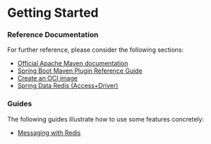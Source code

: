 # Getting Started

### Reference Documentation
For further reference, please consider the following sections:

* [Official Apache Maven documentation](https://maven.apache.org/guides/index.html)
* [Spring Boot Maven Plugin Reference Guide](https://docs.spring.io/spring-boot/docs/2.7.4/maven-plugin/reference/html/)
* [Create an OCI image](https://docs.spring.io/spring-boot/docs/2.7.4/maven-plugin/reference/html/#build-image)
* [Spring Data Redis (Access+Driver)](https://docs.spring.io/spring-boot/docs/2.7.4/reference/htmlsingle/#data.nosql.redis)

### Guides
The following guides illustrate how to use some features concretely:

* [Messaging with Redis](https://spring.io/guides/gs/messaging-redis/)

